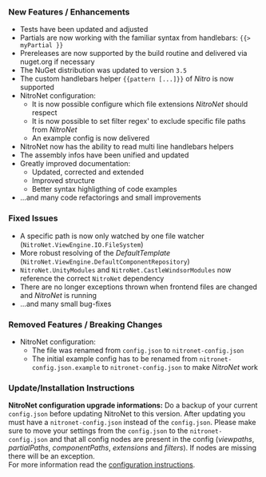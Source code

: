 ### New Features / Enhancements
- Tests have been updated and adjusted
- Partials are now working with the familiar syntax from handlebars: `{{> myPartial }}`
- Prereleases are now supported by the build routine and delivered via nuget.org if necessary
- The NuGet distribution was updated to version `3.5`
- The custom handlebars helper `{{pattern [...]}}` of *Nitro* is now supported
- NitroNet configuration:
	- It is now possible configure which file extensions *NitroNet* should respect
	- It is now possible to set filter regex' to exclude specific file paths from *NitroNet*
	- An example config is now delivered
- NitroNet now has the ability to read multi line handlebars helpers
- The assembly infos have been unified and updated
- Greatly improved documentation:
	- Updated, corrected and extended
	- Improved structure
	- Better syntax highligthing of code examples
- ...and many code refactorings and small improvements

### Fixed Issues
- A specific path is now only watched by one file watcher (`NitroNet.ViewEngine.IO.FileSystem`)
- More robust resolving of the *DefaultTemplate* (`NitroNet.ViewEngine.DefaultComponentRepository`)
- `NitroNet.UnityModules` and `NitroNet.CastleWindsorModules` now reference the correct `NitroNet` dependency
- There are no longer exceptions thrown when frontend files are changed and *NitroNet* is running
- ...and many small bug-fixes

### Removed Features / Breaking Changes
- NitroNet configuration:
	- The file was renamed from `config.json` to `nitronet-config.json`
	- The initial example config has to be renamed from `nitronet-config.json.example` to `nitronet-config.json` to make *NitroNet* work

### Update/Installation Instructions

**NitroNet configuration upgrade informations:**
Do a backup of your current `config.json` before updating NitroNet to this version. After updating you must have a `nitronet-config.json` instead of the `config.json`. Please make sure to move your settings from the `config.json` to the `nitronet-config.json` and that all config nodes are present in the config (*viewpaths*, *partialPaths*, *componentPaths*, *extensions* and *filters*). If nodes are missing there will be an exception.  
For more information read the [configuration instructions](https://github.com/namics/NitroNet/blob/master/docs/configuration.md).